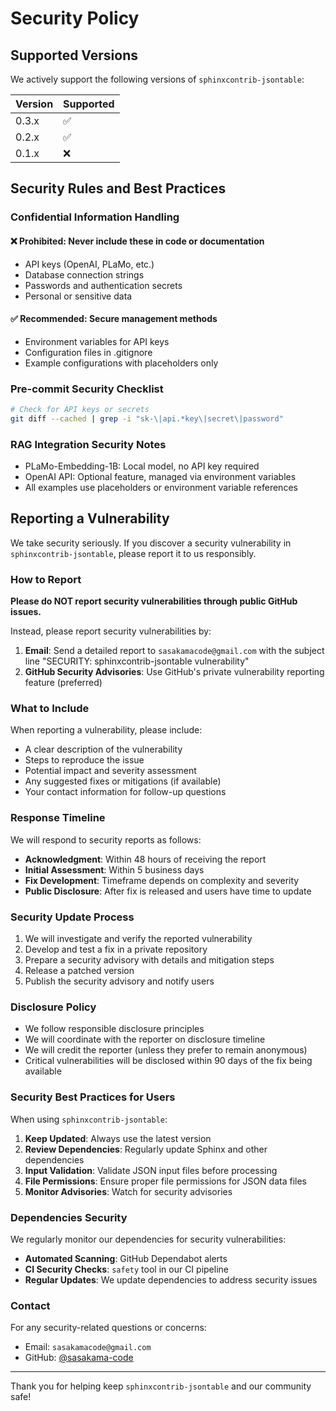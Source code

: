 # Security Policy

## Supported Versions

We actively support the following versions of `sphinxcontrib-jsontable`:

| Version | Supported          |
| ------- | ------------------ |
| 0.3.x   | :white_check_mark: |
| 0.2.x   | :white_check_mark: |
| 0.1.x   | :x:                |

## Security Rules and Best Practices

### Confidential Information Handling

#### ❌ Prohibited: Never include these in code or documentation
- API keys (OpenAI, PLaMo, etc.)
- Database connection strings
- Passwords and authentication secrets
- Personal or sensitive data

#### ✅ Recommended: Secure management methods
- Environment variables for API keys
- Configuration files in .gitignore
- Example configurations with placeholders only

### Pre-commit Security Checklist
```bash
# Check for API keys or secrets
git diff --cached | grep -i "sk-\|api.*key\|secret\|password"
```

### RAG Integration Security Notes
- PLaMo-Embedding-1B: Local model, no API key required
- OpenAI API: Optional feature, managed via environment variables
- All examples use placeholders or environment variable references

## Reporting a Vulnerability

We take security seriously. If you discover a security vulnerability in `sphinxcontrib-jsontable`, please report it to us responsibly.

### How to Report

**Please do NOT report security vulnerabilities through public GitHub issues.**

Instead, please report security vulnerabilities by:

1. **Email**: Send a detailed report to `sasakamacode@gmail.com` with the subject line "SECURITY: sphinxcontrib-jsontable vulnerability"
2. **GitHub Security Advisories**: Use GitHub's private vulnerability reporting feature (preferred)

### What to Include

When reporting a vulnerability, please include:

- A clear description of the vulnerability
- Steps to reproduce the issue
- Potential impact and severity assessment
- Any suggested fixes or mitigations (if available)
- Your contact information for follow-up questions

### Response Timeline

We will respond to security reports as follows:

- **Acknowledgment**: Within 48 hours of receiving the report
- **Initial Assessment**: Within 5 business days
- **Fix Development**: Timeframe depends on complexity and severity
- **Public Disclosure**: After fix is released and users have time to update

### Security Update Process

1. We will investigate and verify the reported vulnerability
2. Develop and test a fix in a private repository
3. Prepare a security advisory with details and mitigation steps
4. Release a patched version
5. Publish the security advisory and notify users

### Disclosure Policy

- We follow responsible disclosure principles
- We will coordinate with the reporter on disclosure timeline
- We will credit the reporter (unless they prefer to remain anonymous)
- Critical vulnerabilities will be disclosed within 90 days of the fix being available

### Security Best Practices for Users

When using `sphinxcontrib-jsontable`:

1. **Keep Updated**: Always use the latest version
2. **Review Dependencies**: Regularly update Sphinx and other dependencies
3. **Input Validation**: Validate JSON input files before processing
4. **File Permissions**: Ensure proper file permissions for JSON data files
5. **Monitor Advisories**: Watch for security advisories

### Dependencies Security

We regularly monitor our dependencies for security vulnerabilities:

- **Automated Scanning**: GitHub Dependabot alerts
- **CI Security Checks**: `safety` tool in our CI pipeline
- **Regular Updates**: We update dependencies to address security issues

### Contact

For any security-related questions or concerns:
- Email: `sasakamacode@gmail.com`
- GitHub: [@sasakama-code](https://github.com/sasakama-code)

---

Thank you for helping keep `sphinxcontrib-jsontable` and our community safe!
